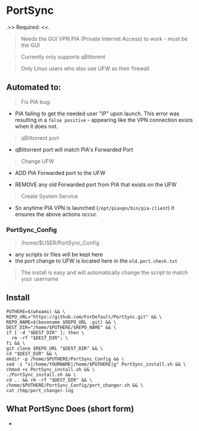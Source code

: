 # PortSync
.>> Required: <<.
>Needs the GUI VPN PIA (Private Internet Access) to work - must be the GUI

>Currently only supports qBittorent

>Only Linux users who also use UFW as their firewall

## Automated to:

>Fix PIA bug: 

- PIA failing to get the needed user "IP" upon launch. This error was resulting in a `false positive` - appearing like the VPN connection exists when it does not. 

>qBittorrent port 

- qBittorrent port will match PIA's Forwarded Port

>Change UFW

- ADD PIA Forwarded port to the UFW

- REMOVE any old Forwarded port from PIA that exists on the UFW

>Create System Service

- So anytime PIA VPN is launched (`/opt/piavpn/bin/pia-client`) it ensures the above actions occur. 

### PortSync_Config 
>/home/$USER/PortSync_Config

- any scripts or files will be kept here
- the port change to UFW is located here in the `old.port.check.txt`

> The install is easy and will automatically change the script to match your username

## Install
```
PUTHERE=$(whoami) && \
REPO_URL="https://github.com/ForDefault/PortSync.git" && \
REPO_NAME=$(basename $REPO_URL .git) && \
DEST_DIR="/home/$PUTHERE/$REPO_NAME" && \
if [ -d "$DEST_DIR" ]; then \
  rm -rf "$DEST_DIR"; \
fi && \
git clone $REPO_URL "$DEST_DIR" && \
cd "$DEST_DIR" && \
mkdir -p /home/$PUTHERE/PortSync_Config && \
sed -i "s|/home/YOURNAME|/home/$PUTHERE|g" PortSync_install.sh && \
chmod +x PortSync_install.sh && \
./PortSync_install.sh && \
cd .. && rm -rf "$DEST_DIR" && \
/home/$PUTHERE/PortSync_Config/port_changer.sh && \
cat /tmp/port_changer.log
```

## What PortSync Does (short form)
- 
